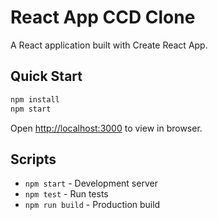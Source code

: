 # React App CCD Clone

A React application built with Create React App.

## Quick Start

```bash
npm install
npm start
```

Open [http://localhost:3000](http://localhost:3000) to view in browser.

## Scripts

- `npm start` - Development server
- `npm test` - Run tests
- `npm run build` - Production build
